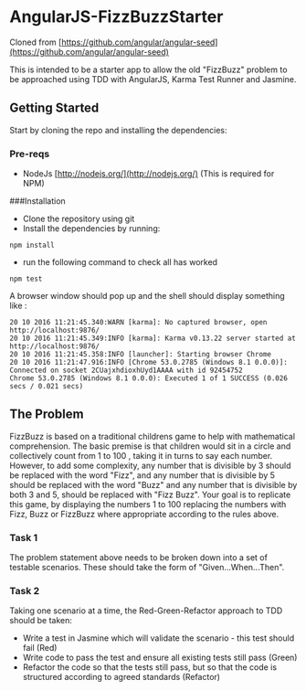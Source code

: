 # AngularJS-FizzBuzzStarter
Cloned from [https://github.com/angular/angular-seed](https://github.com/angular/angular-seed)

This is intended to be a starter app to allow the old "FizzBuzz" problem to be approached using TDD with AngularJS, Karma Test Runner and Jasmine.

## Getting Started
Start by cloning the repo and installing the dependencies:

### Pre-reqs
* NodeJs [http://nodejs.org/](http://nodejs.org/)
(This is required for NPM)

###Installation
* Clone the repository using git
* Install the dependencies by running:
```
npm install
```
* run the following command to check all has worked
```
npm test
```
A browser window should pop up and the shell should display something like :
```
20 10 2016 11:21:45.340:WARN [karma]: No captured browser, open http://localhost:9876/
20 10 2016 11:21:45.349:INFO [karma]: Karma v0.13.22 server started at http://localhost:9876/
20 10 2016 11:21:45.358:INFO [launcher]: Starting browser Chrome
20 10 2016 11:21:47.916:INFO [Chrome 53.0.2785 (Windows 8.1 0.0.0)]: Connected on socket 2CUajxhdioxhUyd1AAAA with id 92454752
Chrome 53.0.2785 (Windows 8.1 0.0.0): Executed 1 of 1 SUCCESS (0.026 secs / 0.021 secs)
```

## The Problem
FizzBuzz is based on a traditional childrens game to help with mathematical comprehension.  The basic premise is that children would sit in a circle and collectively count from 1 to 100 , taking it in turns to say each number.  However, to add some complexity, any number that is divisible by 3 should be replaced with the word "Fizz", and any number that is divisible by 5 should be replaced with the word "Buzz" and any number that is divisible by both 3 and 5, should be replaced with "Fizz Buzz".  Your goal is to replicate this game, by displaying the numbers 1 to 100 replacing the numbers with Fizz, Buzz or FizzBuzz where appropriate according to the rules above.

### Task 1
The problem statement above needs to be broken down into a set of testable scenarios.  These should take the form of "Given...When...Then".

### Task 2
Taking one scenario at a time, the Red-Green-Refactor approach to TDD should be taken:
* Write a test in Jasmine which will validate the scenario - this test should fail (Red)
* Write code to pass the test and ensure all existing tests still pass (Green)
* Refactor the code so that the tests still pass, but so that the code is structured according to agreed standards (Refactor)





